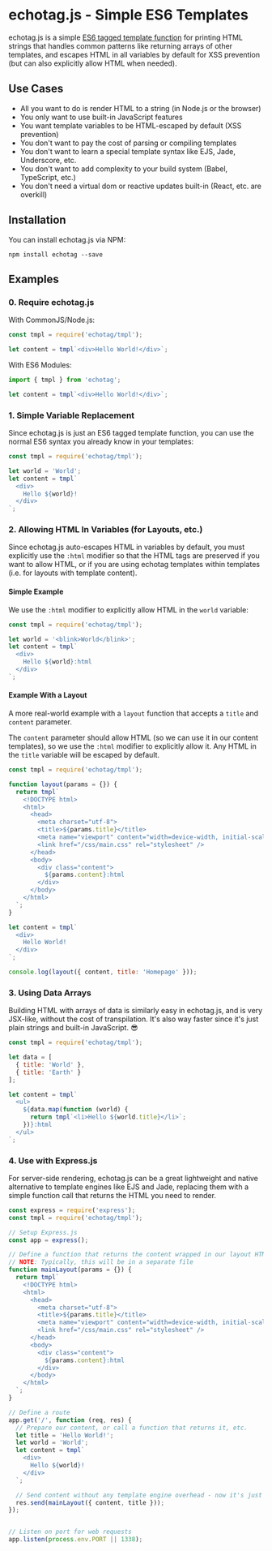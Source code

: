 # echotag.js - Simple ES6 Templates

echotag.js is a simple [ES6 tagged template
function](https://ponyfoo.com/articles/es6-template-strings-in-depth) for
printing HTML strings that handles common patterns like returning arrays of
other templates, and escapes HTML in all variables by default for XSS
prevention (but can also explicitly allow HTML when needed).

## Use Cases

 * All you want to do is render HTML to a string (in Node.js or the browser)
 * You only want to use built-in JavaScript features
 * You want template variables to be HTML-escaped by default (XSS prevention)
 * You don't want to pay the cost of parsing or compiling templates
 * You don't want to learn a special template syntax like EJS, Jade, Underscore, etc.
 * You don't want to add complexity to your build system (Babel, TypeScript, etc.)
 * You don't need a virtual dom or reactive updates built-in (React, etc. are overkill)

## Installation

You can install echotag.js via NPM:

```
npm install echotag --save
```

## Examples

### 0. Require echotag.js

With CommonJS/Node.js:

```javascript
const tmpl = require('echotag/tmpl');

let content = tmpl`<div>Hello World!</div>`;
```

With ES6 Modules:

```javascript
import { tmpl } from 'echotag';

let content = tmpl`<div>Hello World!</div>`;
```

### 1. Simple Variable Replacement

Since echotag.js is just an ES6 tagged template function, you can use the normal
ES6 syntax you already know in your templates:

```javascript
const tmpl = require('echotag/tmpl');

let world = 'World';
let content = tmpl`
  <div>
    Hello ${world}!
  </div>
`;
```

### 2. Allowing HTML In Variables (for Layouts, etc.)

Since echotag.js auto-escapes HTML in variables by default, you must explicitly
use the `:html` modifier so that the HTML tags are preserved if you want to
allow HTML, or if you are using echotag templates within templates (i.e. for
layouts with template content).

#### Simple Example

We use the `:html` modifier to explicitly allow HTML in the `world` variable:

```javascript
const tmpl = require('echotag/tmpl');

let world = '<blink>World</blink>';
let content = tmpl`
  <div>
    Hello ${world}:html
  </div>
`;
```

#### Example With a Layout

A more real-world example with a `layout` function that accepts a `title` and
`content` parameter.

The `content` parameter should allow HTML (so we can use it in our content
templates), so we use the `:html` modifier to explicitly allow it. Any HTML in
the `title` variable will be escaped by default.

```javascript
const tmpl = require('echotag/tmpl');

function layout(params = {}) {
  return tmpl`
    <!DOCTYPE html>
    <html>
      <head>
        <meta charset="utf-8">
        <title>${params.title}</title>
        <meta name="viewport" content="width=device-width, initial-scale=1.0, maximum-scale=1.0">
        <link href="/css/main.css" rel="stylesheet" />
      </head>
      <body>
        <div class="content">
          ${params.content}:html
        </div>
      </body>
    </html>
  `;
}

let content = tmpl`
  <div>
    Hello World!
  </div>
`;

console.log(layout({ content, title: 'Homepage' }));
```

### 3. Using Data Arrays

Building HTML with arrays of data is similarly easy in echotag.js, and is very
JSX-like, without the cost of transpilation. It's also way faster since it's
just plain strings and built-in JavaScript. 😎

```javascript
const tmpl = require('echotag/tmpl');

let data = [
  { title: 'World' },
  { title: 'Earth' }
];

let content = tmpl`
  <ul>
    ${data.map(function (world) {
      return tmpl`<li>Hello ${world.title}</li>`;
    })}:html
  </ul>
`;
```

### 4. Use with Express.js

For server-side rendering, echotag.js can be a great lightweight and native
alternative to template engines like EJS and Jade, replacing them with a simple
function call that returns the HTML you need to render.

```javascript
const express = require('express');
const tmpl = require('echotag/tmpl');

// Setup Express.js
const app = express();

// Define a function that returns the content wrapped in our layout HTML markup
// NOTE: Typically, this will be in a separate file
function mainLayout(params = {}) {
  return tmpl`
    <!DOCTYPE html>
    <html>
      <head>
        <meta charset="utf-8">
        <title>${params.title}</title>
        <meta name="viewport" content="width=device-width, initial-scale=1.0, maximum-scale=1.0">
        <link href="/css/main.css" rel="stylesheet" />
      </head>
      <body>
        <div class="content">
          ${params.content}:html
        </div>
      </body>
    </html>
  `;
}

// Define a route
app.get('/', function (req, res) {
  // Prepare our content, or call a function that returns it, etc.
  let title = 'Hello World!';
  let world = 'World';
  let content = tmpl`
    <div>
      Hello ${world}!
    </div>
  `;

  // Send content without any template engine overhead - now it's just a simple function call
  res.send(mainLayout({ content, title }));
});


// Listen on port for web requests
app.listen(process.env.PORT || 1338);
```
